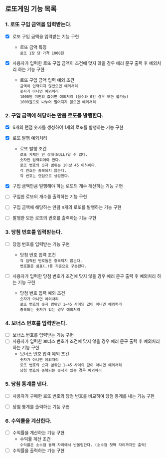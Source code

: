 ## 로또게임 기능 목록


### 1. 로또 구입 금액을 입력받는다.
- [X] 로또 구입 금액을 입력받는 기능 구현
  - 로또 금액 특징
    <br>`로또 1장 당 가격 1000원`
    
- [X] 사용자가 입력한 로또 구입 금액이 조건에 맞지 않을 경우 에러 문구 출력 후 예외처리 하는 기능 구현
  - 로또 구입 금액 입력 예외 조건
    <br>`금액이 입력되지 않았으면 예외처리`
    <br>`숫자가 아니면 예외처리`
    <br>`1000원 미만의 값이면 예외처리 (음수와 0인 경우 또한 불가능)`
    <br>`1000원으로 나누어 떨어지지 않으면 예외처리`


### 2. 구입 금액에 해당하는 만큼 로또를 발행한다.
  - [X] 6개의 랜덤 숫자를 생성하여 1개의 로또를 발행하는 기능 구현
  - [X] 로또 발행 예외처리
    - 로또 발행 조건
    <br>`로또 자체는 빈 상태(NULL)일 수 없다.`
    <br>`숫자만 입력되어야 한다.`
    <br>`로또 번호의 숫자 범위는 1이상 45 이하이다.`
    <br>`각 번호는 중복되지 않는다.`
    <br>`각 번호는 랜덤으로 생성된다.`

  - [X] 구입 금액만큼 발행해야 하는 로또의 개수 계산하는 기능 구현
  - [ ] 구입한 로또의 개수를 출력하는 기능 구현
  - [ ] 구입 금액에 해당하는 만큼 n개의 로또를 발행하는 기능 구현
  - [ ] 발행한 모든 로또의 번호를 출력하는 기능 구현


### 3. 당첨 번호를 입력받는다.
  - [ ] 당첨 번호를 입력받는 기능 구현
    - 당첨 번호 입력 조건
    <br> `각 입력된 번호들은 중복되지 않는다.`
    <br> `번호들은 쉼표(,)를 기준으로 구분한다.`

  - [ ] 사용자가 입력한 당첨 번호가 조건에 맞지 않을 경우 에러 문구 출력 후 예외처리 하는 기능 구현
    - 당첨 번호 입력 예외 조건
    <br> `숫자가 아니면 예외처리`
    <br> `로또 번호의 숫자 범위인 1~45 사이의 값이 아니면 예외처리`
    <br> `중복되는 숫자가 있는 경우 예외처리`
  

### 4. 보너스 번호를 입력받는다.
  - [ ] 보너스 번호를 입력받는 기능 구현
  - [ ] 사용자가 입력한 보너스 번호가 조건에 맞지 않을 경우 에러 문구 출력 후 예외처리 하는 기능 구현
    - 보너스 번호 입력 예외 조건
    <br> `숫자가 아니면 예외처리`
    <br> `로또 번호의 숫자 범위인 1~45 사이의 값이 아니면 예외처리`
    <br> `당첨 번호와 중복되는 숫자가 있는 경우 예외처리`


### 5. 당첨 통계를 낸다.
  - [ ] 사용자가 구매한 로또 번호와 당첨 번호를 비교하여 당첨 통계를 내는 기능 구현
  - [ ] 당첨 통계를 출력하는 기능 구현


### 6. 수익률을 계산한다.
  - [ ] 수익률을 계산하는 기능 구현
    - 수익률 계산 조건
    <br> `수익률은 소수점 둘째 자리에서 반올림한다. (소수점 첫째 자리까지만 출력)`
  - [ ] 수익률을 출력하는 기능 구현
